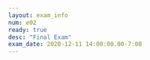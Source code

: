 ```yaml
---
layout: exam_info
num: e02
ready: true
desc: "Final Exam"
exam_date: 2020-12-11 14:00:00.00-7:00
---
```


